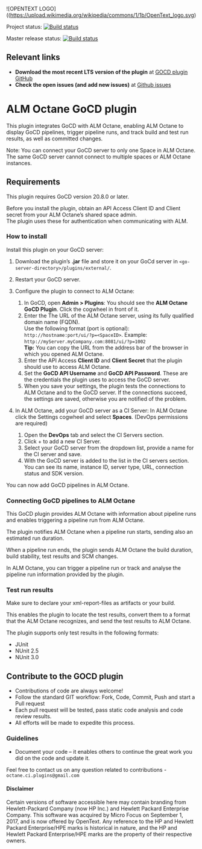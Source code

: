![OPENTEXT LOGO]((https://upload.wikimedia.org/wikipedia/commons/1/1b/OpenText_logo.svg)

Project status: [![Build status](https://ci.appveyor.com/api/projects/status/eukx6fvbc7qf17fv?svg=true)](https://ci.appveyor.com/project/OctaneCIPlugins/octane-gocd-plugin)

Master release status: [![Build status](https://ci.appveyor.com/api/projects/status/eukx6fvbc7qf17fv?svg=true)](https://ci.appveyor.com/project/OctaneCIPlugins/octane-gocd-plugin/branch/master)
## Relevant links
-	**Download the most recent LTS version of the plugin** at [GOCD plugin GitHub](https://github.com/MicroFocus/octane-gocd-plugin/releases)
-	**Check the open issues (and add new issues)** at [Github issues](https://github.com/MicroFocus/octane-gocd-plugin/issues)


# ALM Octane GoCD plugin
This plugin integrates GoCD with ALM Octane, enabling ALM Octane to display GoCD pipelines, trigger pipeline runs, and track build and test run results, as well as committed changes.

Note: You can connect your GoCD server to only one Space in ALM Octane. The same GoCD server cannot connect to multiple spaces or ALM Octane instances.

 ## Requirements
This plugin requires GoCD version 20.8.0 or later.

Before you install the plugin, obtain an API Access Client ID and Client secret from your ALM Octane’s shared space admin.<br />
The plugin uses these for authentication when communicating with ALM.

 ### How to install
Install this plugin on your GoCD server:

1. Download the plugin’s **.jar** file and store it on your GoCd server in `<go-server-directory>/plugins/external/`.
2. Restart your GoCD server.
3. Configure the plugin to connect to ALM Octane:
	1. In GoCD, open **Admin > Plugins**:
You should see the **ALM Octane GoCD Plugin**. Click the cogwheel in front of it.
	2. Enter the The URL of the ALM Octane server, using its fully qualified domain name (FQDN). <br />
	Use the following format (port is optional): `http://hostname:port/ui/?p=<SpaceID>`.
Example:  `http://myServer.myCompany.com:8081/ui/?p=1002` <br />
**Tip:** You can copy the URL from the address bar of the browser in which you opened ALM Octane.
	3. Enter the API Access **Client ID** and **Client Secret** that the plugin should use to access ALM Octane.
	4. Set the **GoCD API Username** and **GoCD API Password**.
These are the credentials the plugin uses  to access the GoCD server.
	5. When you save your settings, the plugin tests the connections to ALM Octane and to the GoCD server. If the connections succeed, the settings are saved, otherwise you are notified of the problem.

4. In ALM Octane, add your GoCD server as a CI Server:
In ALM Octane click the Settings cogwheel and select **Spaces**. (DevOps permissions are required)
	1. Open the **DevOps** tab and select the CI Servers section.
	2. Click + to add a new CI Server.
	3. Select your GoCD server from the dropdown list, provide a name for the CI server and save.
	4. With the GoCD server is added to the list in the CI servers section. You can see its name, instance ID, server type, URL, connection status and SDK version.

 You can now add GoCD pipelines in ALM Octane.

 ### Connecting GoCD pipelines to ALM Octane
 This GoCD plugin provides ALM Octane with information about pipeline runs and enables triggering a pipeline run from ALM Octane.

The plugin notifies ALM Octane when a pipeline run starts, sending also an estimated run duration.

When a pipeline run ends, the plugin sends ALM Octane the build duration, build stability, test results and SCM changes.

In ALM Octane, you can trigger a pipeline run or track and analyse the pipeline run information provided by the plugin.

 ### Test run results
Make sure to declare your xml-report-files as artifacts or your build.

This enables the plugin to locate the test results, convert them to a format that the ALM Octane recognizes, and send the test results to ALM Octane.

The plugin supports only test results in the following formats:
* JUnit
* NUnit 2.5
* NUnit 3.0


## Contribute to the GOCD plugin
* Contributions of code are always welcome!
* Follow the standard GIT workflow: Fork, Code, Commit, Push and start a Pull request
* Each pull request will be tested, pass static code analysis and code review results.
* All efforts will be made to expedite this process.

### Guidelines
* Document your code – it enables others to continue the great work you did on the code and update it.

Feel free to contact us on any question related to contributions - `octane.ci.plugins@gmail.com`

#### Disclaimer

Certain versions of software accessible here may contain branding from Hewlett-Packard Company (now HP Inc.) and Hewlett Packard Enterprise Company. 
This software was acquired by Micro Focus on September 1, 2017, and is now offered by OpenText. 
Any reference to the HP and Hewlett Packard Enterprise/HPE marks is historical in nature, and the HP and Hewlett Packard Enterprise/HPE marks are the property of their respective owners.


